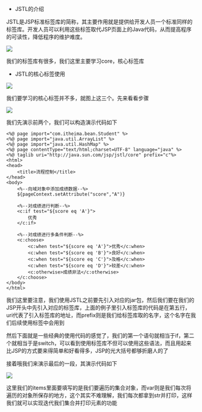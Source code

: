 - JSTL的介绍

JSTL是JSP标准标签库的简称，其主要作用就是提供给开发人员一个标准同样的标签库。开发人员可以利用这些标签取代JSP页面上的Java代码，从而提高程序的可读性，降低程序的维护难度。

![](D:/Rolin的学习笔记/youdaonote-pull/youdaonote/youdaonote-images/WEBRESOURCE09b7e78c95d29de28bf20814bc962479.png)

我们的标签库有很多，我们这里主要学习core，核心标签库

- JSTL的核心标签使用

![](D:/Rolin的学习笔记/youdaonote-pull/youdaonote/youdaonote-images/WEBRESOURCE220348a44cae991fc40d323732b1ec0c.png)

我们要学习的核心标签并不多，就图上这三个。先来看看步骤

![](D:/Rolin的学习笔记/youdaonote-pull/youdaonote/youdaonote-images/WEBRESOURCEdb9b67cb87f31b25775df4e7be2c8a66.png)

我们先演示前两个，我们可以构造演示代码如下

```
<%@ page import="com.itheima.bean.Student" %>
<%@ page import="java.util.ArrayList" %>
<%@ page import="java.util.HashMap" %>
<%@ page contentType="text/html;charset=UTF-8" language="java" %>
<%@ taglib uri="http://java.sun.com/jsp/jstl/core" prefix="c"%>
<html>
<head>
    <title>流程控制</title>
</head>
<body>
    <%--向域对象中添加成绩数据--%>
    ${pageContext.setAttribute("score","A")}

    <%--对成绩进行判断--%>
    <c:if test="${score eq 'A'}">
        优秀
    </c:if>

    <%--对成绩进行多条件判断--%>
    <c:choose>
        <c:when test="${score eq 'A'}">优秀</c:when>
        <c:when test="${score eq 'B'}">良好</c:when>
        <c:when test="${score eq 'C'}">及格</c:when>
        <c:when test="${score eq 'D'}">较差</c:when>
        <c:otherwise>成绩非法</c:otherwise>
    </c:choose>
</body>
</html>

```

我们这里要注意，我们使用JSTL之前要先引入对应的jar包，然后我们要在我们的JSP开头中先引入对应的标签库，上面的例子里引入标签库的代码是在第五行，uri代表了引入标签库的地址，而prefix则是我们给标签库取的名字，这个名字在我们后续使用标签中会用到

然后下面就是一些经典的使用代码的感觉了，我们的第一个语句就相当于if，第二个就相当于是switch，可以看到使用标签库不但可以使用这些语法，而且用起来比JSP的方式要来得简单和好看得多，JSP的光大括号都够折磨人的了

接着哦我们来演示最后的一段，其演示代码如下

![](D:/Rolin的学习笔记/youdaonote-pull/youdaonote/youdaonote-images/WEBRESOURCE46cdc76c25db152d79c092c7c70149a7.png)

这里我们的items里面要填写的是我们要遍历的集合对象，而var则是我们每次将遍历的对象所保存的地方，这个其实不难理解，我们每次都拿到str并打印，这样我们就可以实现迭代我们集合并打印元素的功能